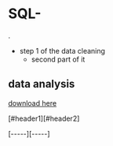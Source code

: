 # SQL-
.
- step 1 of the data cleaning
   - second part of it

## data analysis
[download here](data-analysia)

[#header1][#header2]

[-----][-----]
